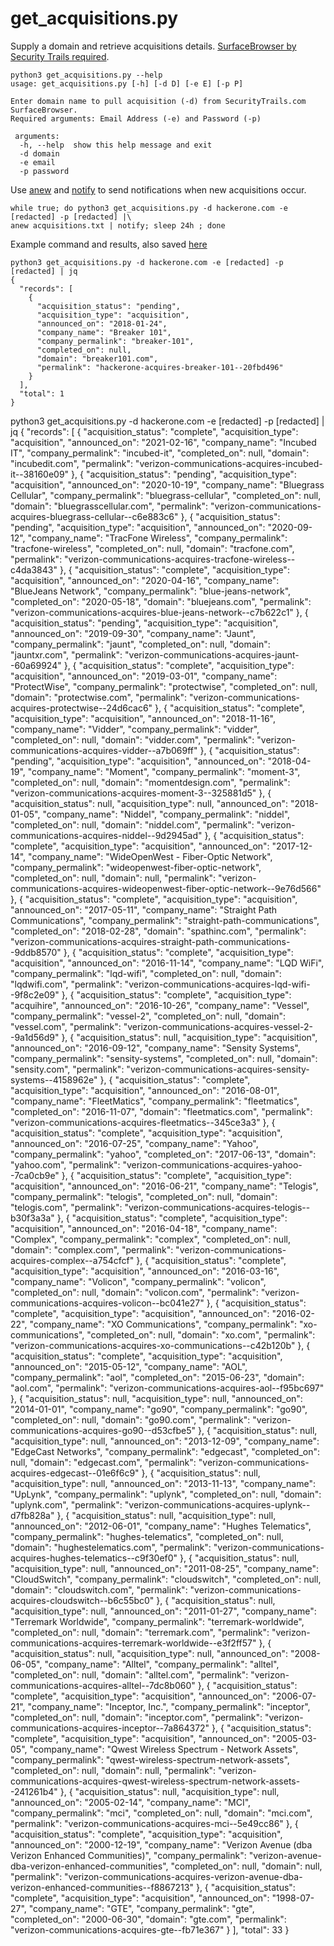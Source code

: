 # get_acquisitions.py
Supply a domain and retrieve acquisitions details. [SurfaceBrowser by Security Trails required](https://securitytrails.com/corp/surfacebrowser).

```
python3 get_acquisitions.py --help                                                                          
usage: get_acquisitions.py [-h] [-d D] [-e E] [-p P]

Enter domain name to pull acquisition (-d) from SecurityTrails.com SurfaceBrowser. 
Required arguments: Email Address (-e) and Password (-p)

 arguments:
  -h, --help  show this help message and exit
  -d domain
  -e email
  -p password
  ```

Use [anew](https://github.com/tomnomnom/anew) and [notify](https://github.com/projectdiscovery/notify) to send notifications when new acquisitions occur.

```
while true; do python3 get_acquisitions.py -d hackerone.com -e [redacted] -p [redacted] |\
anew acquisitions.txt | notify; sleep 24h ; done
```  

Example command and results, also saved [here](https://github.com/0xtavian/get_acquisitions.py/blob/main/hackerone.json)
```
python3 get_acquisitions.py -d hackerone.com -e [redacted] -p [redacted] | jq
{
  "records": [
    {
      "acquisition_status": "pending",
      "acquisition_type": "acquisition",
      "announced_on": "2018-01-24",
      "company_name": "Breaker 101",
      "company_permalink": "breaker-101",
      "completed_on": null,
      "domain": "breaker101.com",
      "permalink": "hackerone-acquires-breaker-101--20fbd496"
    }
  ],
  "total": 1
}

```
python3 get_acquisitions.py -d hackerone.com -e [redacted] -p [redacted] | jq
{
  "records": [
    {
      "acquisition_status": "complete",
      "acquisition_type": "acquisition",
      "announced_on": "2021-02-16",
      "company_name": "Incubed IT",
      "company_permalink": "incubed-it",
      "completed_on": null,
      "domain": "incubedit.com",
      "permalink": "verizon-communications-acquires-incubed-it--38160e09"
    },
    {
      "acquisition_status": "pending",
      "acquisition_type": "acquisition",
      "announced_on": "2020-10-19",
      "company_name": "Bluegrass Cellular",
      "company_permalink": "bluegrass-cellular",
      "completed_on": null,
      "domain": "bluegrasscellular.com",
      "permalink": "verizon-communications-acquires-bluegrass-cellular--c6e883c6"
    },
    {
      "acquisition_status": "pending",
      "acquisition_type": "acquisition",
      "announced_on": "2020-09-12",
      "company_name": "TracFone Wireless",
      "company_permalink": "tracfone-wireless",
      "completed_on": null,
      "domain": "tracfone.com",
      "permalink": "verizon-communications-acquires-tracfone-wireless--c4da3843"
    },
    {
      "acquisition_status": "complete",
      "acquisition_type": "acquisition",
      "announced_on": "2020-04-16",
      "company_name": "BlueJeans Network",
      "company_permalink": "blue-jeans-network",
      "completed_on": "2020-05-18",
      "domain": "bluejeans.com",
      "permalink": "verizon-communications-acquires-blue-jeans-network--c7b622c1"
    },
    {
      "acquisition_status": "pending",
      "acquisition_type": "acquisition",
      "announced_on": "2019-09-30",
      "company_name": "Jaunt",
      "company_permalink": "jaunt",
      "completed_on": null,
      "domain": "jauntxr.com",
      "permalink": "verizon-communications-acquires-jaunt--60a69924"
    },
    {
      "acquisition_status": "complete",
      "acquisition_type": "acquisition",
      "announced_on": "2019-03-01",
      "company_name": "ProtectWise",
      "company_permalink": "protectwise",
      "completed_on": null,
      "domain": "protectwise.com",
      "permalink": "verizon-communications-acquires-protectwise--24d6cac6"
    },
    {
      "acquisition_status": "complete",
      "acquisition_type": "acquisition",
      "announced_on": "2018-11-16",
      "company_name": "Vidder",
      "company_permalink": "vidder",
      "completed_on": null,
      "domain": "vidder.com",
      "permalink": "verizon-communications-acquires-vidder--a7b069ff"
    },
    {
      "acquisition_status": "pending",
      "acquisition_type": "acquisition",
      "announced_on": "2018-04-19",
      "company_name": "Moment",
      "company_permalink": "moment-3",
      "completed_on": null,
      "domain": "momentdesign.com",
      "permalink": "verizon-communications-acquires-moment-3--325881d5"
    },
    {
      "acquisition_status": null,
      "acquisition_type": null,
      "announced_on": "2018-01-05",
      "company_name": "Niddel",
      "company_permalink": "niddel",
      "completed_on": null,
      "domain": "niddel.com",
      "permalink": "verizon-communications-acquires-niddel--9d2945ad"
    },
    {
      "acquisition_status": "complete",
      "acquisition_type": "acquisition",
      "announced_on": "2017-12-14",
      "company_name": "WideOpenWest - Fiber-Optic Network",
      "company_permalink": "wideopenwest-fiber-optic-network",
      "completed_on": null,
      "domain": null,
      "permalink": "verizon-communications-acquires-wideopenwest-fiber-optic-network--9e76d566"
    },
    {
      "acquisition_status": "complete",
      "acquisition_type": "acquisition",
      "announced_on": "2017-05-11",
      "company_name": "Straight Path Communications",
      "company_permalink": "straight-path-communications",
      "completed_on": "2018-02-28",
      "domain": "spathinc.com",
      "permalink": "verizon-communications-acquires-straight-path-communications--9ddb8570"
    },
    {
      "acquisition_status": "complete",
      "acquisition_type": "acquisition",
      "announced_on": "2016-11-14",
      "company_name": "LQD WiFi",
      "company_permalink": "lqd-wifi",
      "completed_on": null,
      "domain": "lqdwifi.com",
      "permalink": "verizon-communications-acquires-lqd-wifi--9f8c2e09"
    },
    {
      "acquisition_status": "complete",
      "acquisition_type": "acquihire",
      "announced_on": "2016-10-26",
      "company_name": "Vessel",
      "company_permalink": "vessel-2",
      "completed_on": null,
      "domain": "vessel.com",
      "permalink": "verizon-communications-acquires-vessel-2--9a1d56d9"
    },
    {
      "acquisition_status": null,
      "acquisition_type": "acquisition",
      "announced_on": "2016-09-12",
      "company_name": "Sensity Systems",
      "company_permalink": "sensity-systems",
      "completed_on": null,
      "domain": "sensity.com",
      "permalink": "verizon-communications-acquires-sensity-systems--4158962e"
    },
    {
      "acquisition_status": "complete",
      "acquisition_type": "acquisition",
      "announced_on": "2016-08-01",
      "company_name": "FleetMatics",
      "company_permalink": "fleetmatics",
      "completed_on": "2016-11-07",
      "domain": "fleetmatics.com",
      "permalink": "verizon-communications-acquires-fleetmatics--345ce3a3"
    },
    {
      "acquisition_status": "complete",
      "acquisition_type": "acquisition",
      "announced_on": "2016-07-25",
      "company_name": "Yahoo",
      "company_permalink": "yahoo",
      "completed_on": "2017-06-13",
      "domain": "yahoo.com",
      "permalink": "verizon-communications-acquires-yahoo--7ca0cb9e"
    },
    {
      "acquisition_status": "complete",
      "acquisition_type": "acquisition",
      "announced_on": "2016-06-21",
      "company_name": "Telogis",
      "company_permalink": "telogis",
      "completed_on": null,
      "domain": "telogis.com",
      "permalink": "verizon-communications-acquires-telogis--b30f3a3a"
    },
    {
      "acquisition_status": "complete",
      "acquisition_type": "acquisition",
      "announced_on": "2016-04-18",
      "company_name": "Complex",
      "company_permalink": "complex",
      "completed_on": null,
      "domain": "complex.com",
      "permalink": "verizon-communications-acquires-complex--a754cfcf"
    },
    {
      "acquisition_status": "complete",
      "acquisition_type": "acquisition",
      "announced_on": "2016-03-16",
      "company_name": "Volicon",
      "company_permalink": "volicon",
      "completed_on": null,
      "domain": "volicon.com",
      "permalink": "verizon-communications-acquires-volicon--bc041e27"
    },
    {
      "acquisition_status": "complete",
      "acquisition_type": "acquisition",
      "announced_on": "2016-02-22",
      "company_name": "XO Communications",
      "company_permalink": "xo-communications",
      "completed_on": null,
      "domain": "xo.com",
      "permalink": "verizon-communications-acquires-xo-communications--c42b120b"
    },
    {
      "acquisition_status": "complete",
      "acquisition_type": "acquisition",
      "announced_on": "2015-05-12",
      "company_name": "AOL",
      "company_permalink": "aol",
      "completed_on": "2015-06-23",
      "domain": "aol.com",
      "permalink": "verizon-communications-acquires-aol--f95bc697"
    },
    {
      "acquisition_status": null,
      "acquisition_type": null,
      "announced_on": "2014-01-01",
      "company_name": "go90",
      "company_permalink": "go90",
      "completed_on": null,
      "domain": "go90.com",
      "permalink": "verizon-communications-acquires-go90--d53cfbe5"
    },
    {
      "acquisition_status": null,
      "acquisition_type": null,
      "announced_on": "2013-12-09",
      "company_name": "EdgeCast Networks",
      "company_permalink": "edgecast",
      "completed_on": null,
      "domain": "edgecast.com",
      "permalink": "verizon-communications-acquires-edgecast--01e6f6c9"
    },
    {
      "acquisition_status": null,
      "acquisition_type": null,
      "announced_on": "2013-11-13",
      "company_name": "UpLynk",
      "company_permalink": "uplynk",
      "completed_on": null,
      "domain": "uplynk.com",
      "permalink": "verizon-communications-acquires-uplynk--d7fb828a"
    },
    {
      "acquisition_status": null,
      "acquisition_type": null,
      "announced_on": "2012-06-01",
      "company_name": "Hughes Telematics",
      "company_permalink": "hughes-telematics",
      "completed_on": null,
      "domain": "hughestelematics.com",
      "permalink": "verizon-communications-acquires-hughes-telematics--c9f30ef0"
    },
    {
      "acquisition_status": null,
      "acquisition_type": null,
      "announced_on": "2011-08-25",
      "company_name": "CloudSwitch",
      "company_permalink": "cloudswitch",
      "completed_on": null,
      "domain": "cloudswitch.com",
      "permalink": "verizon-communications-acquires-cloudswitch--b6c55bc0"
    },
    {
      "acquisition_status": null,
      "acquisition_type": null,
      "announced_on": "2011-01-27",
      "company_name": "Terremark Worldwide",
      "company_permalink": "terremark-worldwide",
      "completed_on": null,
      "domain": "terremark.com",
      "permalink": "verizon-communications-acquires-terremark-worldwide--e3f2ff57"
    },
    {
      "acquisition_status": null,
      "acquisition_type": null,
      "announced_on": "2008-06-05",
      "company_name": "Alltel",
      "company_permalink": "alltel",
      "completed_on": null,
      "domain": "alltel.com",
      "permalink": "verizon-communications-acquires-alltel--7dc8b060"
    },
    {
      "acquisition_status": "complete",
      "acquisition_type": "acquisition",
      "announced_on": "2006-07-21",
      "company_name": "Inceptor, Inc.",
      "company_permalink": "inceptor",
      "completed_on": null,
      "domain": "inceptor.com",
      "permalink": "verizon-communications-acquires-inceptor--7a864372"
    },
    {
      "acquisition_status": "complete",
      "acquisition_type": "acquisition",
      "announced_on": "2005-03-05",
      "company_name": "Qwest Wireless Spectrum - Network Assets",
      "company_permalink": "qwest-wireless-spectrum-network-assets",
      "completed_on": null,
      "domain": null,
      "permalink": "verizon-communications-acquires-qwest-wireless-spectrum-network-assets--241261b4"
    },
    {
      "acquisition_status": null,
      "acquisition_type": null,
      "announced_on": "2005-02-14",
      "company_name": "MCI",
      "company_permalink": "mci",
      "completed_on": null,
      "domain": "mci.com",
      "permalink": "verizon-communications-acquires-mci--5e49cc86"
    },
    {
      "acquisition_status": "complete",
      "acquisition_type": "acquisition",
      "announced_on": "2000-12-19",
      "company_name": "Verizon Avenue (dba Verizon Enhanced Communities)",
      "company_permalink": "verizon-avenue-dba-verizon-enhanced-communities",
      "completed_on": null,
      "domain": null,
      "permalink": "verizon-communications-acquires-verizon-avenue-dba-verizon-enhanced-communities--f8867213"
    },
    {
      "acquisition_status": "complete",
      "acquisition_type": "acquisition",
      "announced_on": "1998-07-27",
      "company_name": "GTE",
      "company_permalink": "gte",
      "completed_on": "2000-06-30",
      "domain": "gte.com",
      "permalink": "verizon-communications-acquires-gte--fb71e367"
    }
  ],
  "total": 33
}
```
